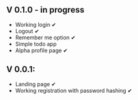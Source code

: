 ## V 0.1.0 - in progress
- Working login ✔
- Logout ✔
- Remember me option ✔
- Simple todo app 
- Alpha profile page ✔

## V 0.0.1:
- Landing page ✔
- Working registration with password hashing ✔